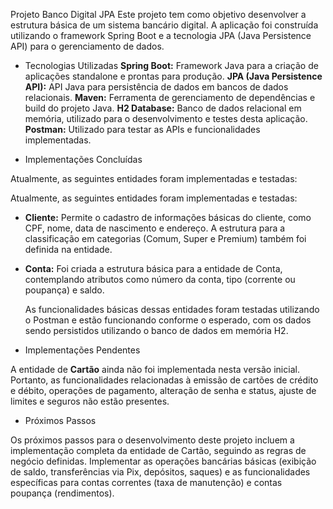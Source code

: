 Projeto Banco Digital JPA
Este projeto tem como objetivo desenvolver a estrutura básica de um sistema bancário digital. 
A aplicação foi construída utilizando o framework Spring Boot e a tecnologia JPA (Java Persistence API) para o gerenciamento de dados.

* Tecnologias Utilizadas
  **Spring Boot:** Framework Java para a criação de aplicações standalone e prontas para produção.
  **JPA (Java Persistence API):** API Java para persistência de dados em bancos de dados relacionais.
  **Maven:** Ferramenta de gerenciamento de dependências e build do projeto Java.
  **H2 Database:** Banco de dados relacional em memória, utilizado para o desenvolvimento e testes desta aplicação.
  **Postman:** Utilizado para testar as APIs e funcionalidades implementadas.

* Implementações Concluídas

Atualmente, as seguintes entidades foram implementadas e testadas:

Atualmente, as seguintes entidades foram implementadas e testadas:

* **Cliente:** Permite o cadastro de informações básicas do cliente, como CPF, nome, data de nascimento e endereço. A estrutura para a classificação em categorias (Comum, Super e Premium) também foi definida na entidade.
* **Conta:** Foi criada a estrutura básica para a entidade de Conta, contemplando atributos como número da conta, tipo (corrente ou poupança) e saldo.

  As funcionalidades básicas dessas entidades foram testadas utilizando o Postman e estão funcionando conforme o esperado, com os dados sendo persistidos utilizando o banco de dados em memória H2.

* Implementações Pendentes

A entidade de **Cartão** ainda não foi implementada nesta versão inicial. 
Portanto, as funcionalidades relacionadas à emissão de cartões de crédito e débito, operações de pagamento, alteração de senha e status, ajuste de limites e seguros não estão presentes.

* Próximos Passos

Os próximos passos para o desenvolvimento deste projeto incluem a implementação completa da entidade de Cartão, seguindo as regras de negócio definidas. 
Implementar as operações bancárias básicas (exibição de saldo, transferências via Pix, depósitos, saques) e as funcionalidades específicas para contas correntes (taxa de manutenção) e contas poupança (rendimentos).
